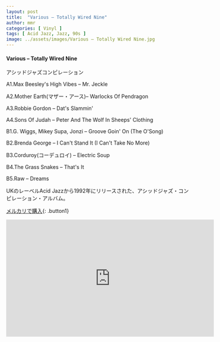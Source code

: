 ```yaml
---
layout: post
title:  "Various – Totally Wired Nine"
author: mmr
categories: [ Vinyl ]
tags: [ Acid Jazz, Jazz, 90s ]
image: ../assets/images/Various – Totally Wired Nine.jpg
---
```


#### Various – Totally Wired Nine

アシッドジャズコンピレーション

A1.Max Beesley's High Vibes – Mr. Jeckle

A2.Mother Earth(マザー・アース)– Warlocks Of Pendragon

A3.Robbie Gordon – Dat's Slammin'

A4.Sons Of Judah – Peter And The Wolf In Sheeps' Clothing

B1.G. Wiggs, Mikey Supa, Jonzi – Groove Goin' On (The O'Song)

B2.Brenda George – I Can't Stand It (I Can't Take No More)

B3.Corduroy(コーデュロイ) – Electric Soup

B4.The Grass Snakes – That's It

B5.Raw – Dreams

UKのレーベルAcid Jazzから1992年にリリースされた、アシッドジャズ・コンピレーション・アルバム。

[メルカリで購入](https://jp.mercari.com/item/m73976121737?afid=6142608987){: .button1}


<iframe width="560" height="315" src="https://www.youtube.com/embed/He46detc_ak?si=zj8xRWFsRknAKGZY" title="YouTube video player" frameborder="0" allow="accelerometer; autoplay; clipboard-write; encrypted-media; gyroscope; picture-in-picture; web-share" referrerpolicy="strict-origin-when-cross-origin" allowfullscreen></iframe>
